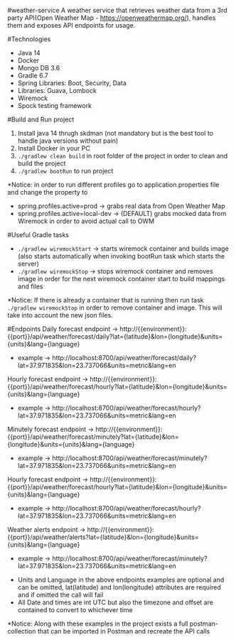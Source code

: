 #weather-service
A weather service that retrieves weather data from a 3rd party API(Open Weather Map - https://openweathermap.org/), handles them and exposes API endpoints for usage.

#Technologies
- Java 14
- Docker
- Mongo DB 3.6
- Gradle 6.7
- Spring Libraries: Boot, Security, Data
- Libraries: Guava, Lombock
- Wiremock
- Spock testing framework

#Build and Run project

1) Install java 14 thrugh skdman (not mandatory but is the best tool to handle java versions without pain)
2) Install Docker in your PC
3) `./gradlew clean build` in root folder of the project in order to clean and build the project
4) `./gradlew bootRun` to run project

*Notice: in order to run different profiles go to application.properties file and change the property to
- spring.profiles.active=prod -> grabs real data from Open Weather Map
- spring.profiles.active=local-dev -> (DEFAULT) grabs mocked data from Wiremock in order to avoid actual call to OWM

#Useful Gradle tasks
- `./gradlew wiremockStart` -> starts wiremock container and builds image (also starts automatically when invoking bootRun task which starts the server)
- `./gradlew wiremockStop` -> stops wiremock container and removes image in order for the next wiremock container start to build mappings and files

*Notice: If there is already a container that is running then run task `./gradlew wiremockStop` in order to remove container and image. This will take into account the new json files.

#Endpoints
Daily forecast endpoint -> http://{{environment}}:{{port}}/api/weather/forecast/daily?lat={latitude}&lon={longitude}&units={units}&lang={language}
- example -> http://localhost:8700/api/weather/forecast/daily?lat=37.971835&lon=23.737066&units=metric&lang=en
 

Hourly forecast endpoint -> http://{{environment}}:{{port}}/api/weather/forecast/hourly?lat={latitude}&lon={longitude}&units={units}&lang={language}
- example -> http://localhost:8700/api/weather/forecast/hourly?lat=37.971835&lon=23.737066&units=metric&lang=en

Minutely forecast endpoint -> http://{{environment}}:{{port}}/api/weather/forecast/minutely?lat={latitude}&lon={longitude}&units={units}&lang={language}
- example -> http://localhost:8700/api/weather/forecast/minutely?lat=37.971835&lon=23.737066&units=metric&lang=en

Hourly forecast endpoint -> http://{{environment}}:{{port}}/api/weather/forecast/hourly?lat={latitude}&lon={longitude}&units={units}&lang={language}
- example -> http://localhost:8700/api/weather/forecast/hourly?lat=37.971835&lon=23.737066&units=metric&lang=en

Weather alerts endpoint -> http://{{environment}}:{{port}}/api/weather/alerts?lat={latitude}&lon={longitude}&units={units}&lang={language}
- example -> http://localhost:8700/api/weather/forecast/minutely?lat=37.971835&lon=23.737066&units=metric&lang=en

* Units and Language in the above endpoints examples are optional and can be omitted, lat(latitude) and lon(longitude) attributes are required and if omitted the call will fail
* All Date and times are int UTC but also the timezone and offset are contained to convert to whichever time

*Notice: Along with these examples in the project exists a full postman-collection that can be imported in Postman and recreate the API calls


